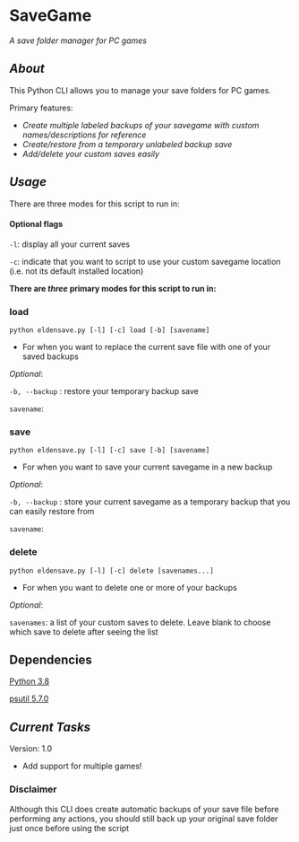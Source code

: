 # SaveGame
_A save folder manager for PC games_

## _About_
This Python CLI allows you to manage your save folders for PC games.

Primary features:
- _Create multiple labeled backups of your savegame with custom names/descriptions for reference_
- _Create/restore from a temporary unlabeled backup save_
- _Add/delete your custom saves easily_

## _Usage_

There are three modes for this script to run in:

#### Optional flags

`-l`: display all your current saves

`-c`: indicate that you want to script to use your custom savegame location (i.e. not its default installed location)

**There are _three_ primary modes for this script to run in:**

### load
`python eldensave.py [-l] [-c] load [-b] [savename]`

- For when you want to replace the current save file with one of your saved backups

_Optional_:

`-b, --backup`  : restore your temporary backup save

`savename`:

### save
`python eldensave.py [-l] [-c] save [-b] [savename]`

- For when you want to save your current savegame in a new backup

_Optional_:

`-b, --backup`  : store your current savegame as a temporary backup that you can easily restore from

`savename`: 

### delete
`python eldensave.py [-l] [-c] delete [savenames...]`

- For when you want to delete one or more of your backups

_Optional_:

`savenames`: a list of your custom saves to delete. Leave blank to choose which save to delete after seeing the list

## Dependencies

[Python 3.8](https://www.python.org/downloads/release/python-380/)

[psutil 5.7.0](https://pypi.org/project/psutil/)

## _Current Tasks_
Version: 1.0
- Add support for multiple games!


### Disclaimer
Although this CLI does create automatic backups of your save file before performing any actions, you should still
back up your original save folder just once before using the script

